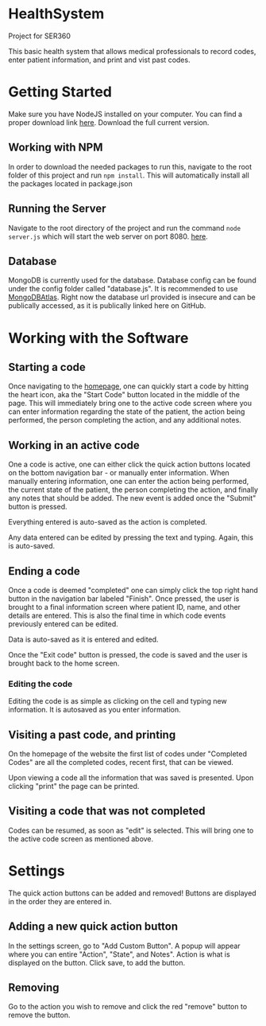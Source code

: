 # HealthSystem
Project for SER360

This basic health system that allows medical professionals to record codes, enter patient information, and print and vist past codes. 

# Getting Started
Make sure you have NodeJS installed on your computer. You can find a proper download link [here](https://nodejs.org/en/). Download the full current version. 

## Working with NPM
In order to download the needed packages to run this, navigate to the root folder of this project and run `npm install`. This will automatically install all the packages located in package.json

## Running the Server
Navigate to the root directory of the project and run the command `node server.js` which will start the web server on port 8080. [here](http://localhost:8080).

## Database
MongoDB is currently used for the database. Database config can be found under the config folder called "database.js". It is recommended to use [MongoDBAtlas](https://cloud.mongodb.com). Right now the database url provided is insecure and can be publically accessed, as it is publically linked here on GitHub. 

# Working with the Software

## Starting a code
Once navigating to the [homepage](http://localhost:8080), one can quickly start a code by hitting the heart icon, aka the "Start Code" button located in the middle of the page. This will immediately bring one to the active code screen where you can enter information regarding the state of the patient, the action being performed, the person completing the action, and any additional notes. 

## Working in an active code
One a code is active, one can either click the quick action buttons located on the bottom navigation bar - or manually enter information. When manually entering information, one can enter the action being performed, the current state of the patient, the person completing the action, and finally any notes that should be added. The new event is added once the "Submit" button is pressed. 

Everything entered is auto-saved as the action is completed. 

Any data entered can be edited by pressing the text and typing. Again, this is auto-saved. 

## Ending a code
Once a code is deemed "completed" one can simply click the top right hand button in the navigation bar labeled "Finish". Once pressed, the user is brought to a final information screen where patient ID, name, and other details are entered. This is also the final time in which code events previously entered can be edited. 

Data is auto-saved as it is entered and edited. 

Once the "Exit code" button is pressed, the code is saved and the user is brought back to the home screen. 

### Editing the code
Editing the code is as simple as clicking on the cell and typing new information. It is autosaved as you enter information. 

## Visiting a past code, and printing
On the homepage of the website the first list of codes under "Completed Codes" are all the completed codes, recent first, that can be viewed. 

Upon viewing a code all the information that was saved is presented. Upon clicking "print" the page can be printed. 

## Visiting a code that was not completed
Codes can be resumed, as soon as "edit" is selected. This will bring one to the active code screen as mentioned above. 

# Settings
The quick action buttons can be added and removed!  Buttons are displayed in the order they are entered in. 

## Adding a new quick action button
In the settings screen, go to "Add Custom Button". A popup will appear where you can entire "Action", "State", and Notes". Action is what is displayed on the button. Click save, to add the button. 

## Removing
Go to the action you wish to remove and click the red "remove" button to remove the button. 
